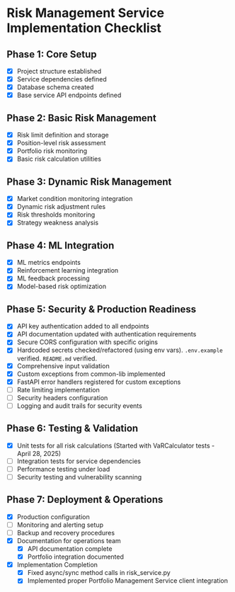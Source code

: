 # Risk Management Service Implementation Checklist

## Phase 1: Core Setup
- [x] Project structure established
- [x] Service dependencies defined
- [x] Database schema created
- [x] Base service API endpoints defined

## Phase 2: Basic Risk Management
- [x] Risk limit definition and storage
- [x] Position-level risk assessment
- [x] Portfolio risk monitoring
- [x] Basic risk calculation utilities

## Phase 3: Dynamic Risk Management
- [x] Market condition monitoring integration
- [x] Dynamic risk adjustment rules
- [x] Risk thresholds monitoring
- [x] Strategy weakness analysis

## Phase 4: ML Integration
- [x] ML metrics endpoints
- [x] Reinforcement learning integration
- [x] ML feedback processing
- [x] Model-based risk optimization

## Phase 5: Security & Production Readiness
- [x] API key authentication added to all endpoints
- [x] API documentation updated with authentication requirements
- [x] Secure CORS configuration with specific origins
- [x] Hardcoded secrets checked/refactored (using env vars). `.env.example` verified. `README.md` verified.
- [x] Comprehensive input validation
- [x] Custom exceptions from common-lib implemented
- [x] FastAPI error handlers registered for custom exceptions
- [ ] Rate limiting implementation
- [ ] Security headers configuration
- [ ] Logging and audit trails for security events

## Phase 6: Testing & Validation
- [x] Unit tests for all risk calculations (Started with VaRCalculator tests - April 28, 2025)
- [ ] Integration tests for service dependencies
- [ ] Performance testing under load
- [ ] Security testing and vulnerability scanning

## Phase 7: Deployment & Operations
- [x] Production configuration
- [ ] Monitoring and alerting setup
- [ ] Backup and recovery procedures
- [x] Documentation for operations team
   - [x] API documentation complete
   - [x] Portfolio integration documented
- [x] Implementation Completion
   - [x] Fixed async/sync method calls in risk_service.py
   - [x] Implemented proper Portfolio Management Service client integration
